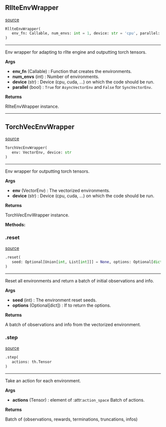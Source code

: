 #


## RllteEnvWrapper
[source](https://github.com/RLE-Foundation/rllte/blob/main/rllte/env/utils.py/#L12)
```python 
RllteEnvWrapper(
   env_fn: Callable, num_envs: int = 1, device: str = 'cpu', parallel: bool = True
)
```


---
Env wrapper for adapting to rllte engine and outputting torch tensors.


**Args**

* **env_fn** (Callable) : Function that creates the environments.
* **num_envs** (int) : Number of environments.
* **device** (str) : Device (cpu, cuda, ...) on which the code should be run.
* **parallel** (bool) : `True` for `AsyncVectorEnv` and `False` for `SyncVectorEnv`.


**Returns**

RllteEnvWrapper instance.

----


## TorchVecEnvWrapper
[source](https://github.com/RLE-Foundation/rllte/blob/main/rllte/env/utils.py/#L43)
```python 
TorchVecEnvWrapper(
   env: VectorEnv, device: str
)
```


---
Env wrapper for outputting torch tensors.


**Args**

* **env** (VectorEnv) : The vectorized environments.
* **device** (str) : Device (cpu, cuda, ...) on which the code should be run.


**Returns**

TorchVecEnvWrapper instance.


**Methods:**


### .reset
[source](https://github.com/RLE-Foundation/rllte/blob/main/rllte/env/utils.py/#L63)
```python
.reset(
   seed: Optional[Union[int, List[int]]] = None, options: Optional[dict] = None
)
```

---
Reset all environments and return a batch of initial observations and info.


**Args**

* **seed** (int) : The environment reset seeds.
* **options** (Optional[dict]) : If to return the options.


**Returns**

A batch of observations and info from the vectorized environment.

### .step
[source](https://github.com/RLE-Foundation/rllte/blob/main/rllte/env/utils.py/#L81)
```python
.step(
   actions: th.Tensor
)
```

---
Take an action for each environment.


**Args**

* **actions** (Tensor) : element of :attr:`action_space` Batch of actions.


**Returns**

Batch of (observations, rewards, terminations, truncations, infos)
